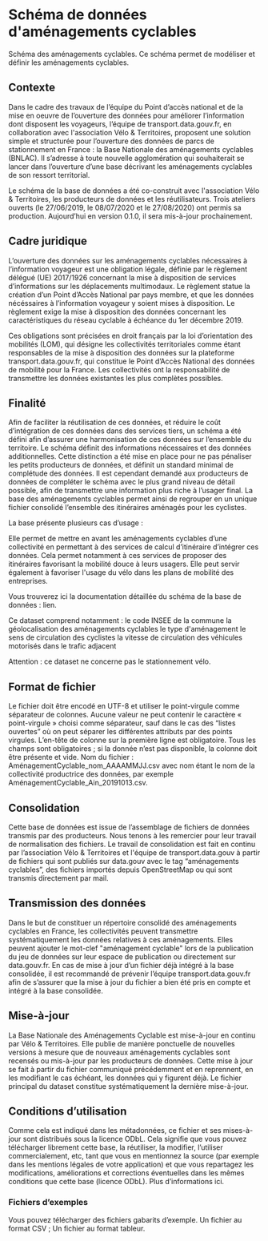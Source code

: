 # Schéma de données d'aménagements cyclables 

Schéma des aménagements cyclables.
Ce schéma permet de modéliser et définir les aménagements cyclables.  

## Contexte

Dans le cadre des travaux de l’équipe du Point d’accès national et de la mise en oeuvre de l’ouverture des données pour améliorer l’information dont disposent les voyageurs, l’équipe de transport.data.gouv.fr, en collaboration avec l'association Vélo & Territoires, proposent une solution simple et structurée pour l’ouverture des données de parcs de stationnement en France : la Base Nationale des aménagements cyclables (BNLAC). Il s’adresse à toute nouvelle agglomération qui souhaiterait se lancer dans l’ouverture d’une base décrivant les aménagements cyclables de son ressort territorial.

Le schéma de la base de données a été co-construit avec l'association Vélo & Territoires, les producteurs de données et les réutilisateurs. Trois ateliers ouverts (le 27/06/2019, le 08/07/2020 et le 27/08/2020) ont permis sa production. Aujourd’hui en version 0.1.0, il sera mis-à-jour prochainement.

## Cadre juridique

L’ouverture des données sur les aménagements cyclables nécessaires à l’information voyageur est une obligation légale, définie par le règlement délégué (UE) 2017/1926 concernant la mise à disposition de services d’informations sur les déplacements multimodaux. Le règlement statue la création d’un Point d’Accès National par pays membre, et que les données nécéssaires à l’information voyageur y soient mises à disposition. Le règlement exige la mise à disposition des données concernant les caractéristiques du réseau cyclable à échéance du 1er décembre 2019.

Ces obligations sont précisées en droit français par la loi d’orientation des mobilités (LOM), qui désigne les collectivités territoriales comme étant responsables de la mise à disposition des données sur la plateforme transport.data.gouv.fr, qui constitue le Point d’Accès National des données de mobilité pour la France.
Les collectivités ont la responsabilité de transmettre les données existantes les plus complètes possibles.

## Finalité

Afin de faciliter la réutilisation de ces données, et réduire le coût d’intégration de ces données dans des services tiers, un schéma a été défini afin d’assurer une harmonisation de ces données sur l’ensemble du territoire. Le schéma définit des informations nécessaires et des données additionnelles. Cette distinction a été mise en place pour ne pas pénaliser les petits producteurs de données, et définit un standard minimal de complétude des données. Il est cependant demandé aux producteurs de données de compléter le schéma avec le plus grand niveau de détail possible, afin de transmettre une information plus riche à l’usager final.
La base des aménagements cyclables permet ainsi de regrouper en un unique fichier consolidé l’ensemble des itinéraires aménagés pour les cyclistes. 

La base présente plusieurs cas d’usage :

Elle permet de mettre en avant les aménagements cyclables d’une collectivité en permettant à des services de calcul d’itinéraire d’intégrer ces données. Cela permet notamment à ces services de proposer des itinéraires favorisant la mobilité douce à leurs usagers.
Elle peut servir également à favoriser l'usage du vélo dans les plans de mobilité des entreprises.


Vous trouverez ici la documentation détaillée du schéma de la base de données : lien.

Ce dataset comprend notamment :
le code INSEE de la commune 
la géolocalisation des aménagements cyclables
le type d'aménagement 
le sens de circulation des cyclistes
la vitesse de circulation des véhicules motorisés dans le trafic adjacent 

Attention : ce dataset ne concerne pas le stationnement vélo. 

## Format de fichier

Le fichier doit être encodé en UTF-8 et utiliser le point-virgule comme séparateur de colonnes. Aucune valeur ne peut contenir le caractère « point-virgule » choisi comme séparateur, sauf dans le cas des “listes ouvertes” où on peut séparer les différentes attributs par des points virgules. L’en-tête de colonne sur la première ligne est obligatoire. Tous les champs sont obligatoires ; si la donnée n’est pas disponible, la colonne doit être présente et vide.
Nom du fichier : AménagementCyclable_nom_AAAAMMJJ.csv avec nom étant le nom de la collectivité productrice des données, par exemple AménagementCyclable_Ain_20191013.csv.

## Consolidation

Cette base de données est issue de l’assemblage de fichiers de données transmis par des producteurs. Nous tenons à les remercier pour leur travail de normalisation des fichiers. Le travail de consolidation est fait en continu par l’association Vélo & Territoires et l'équipe de transport.data.gouv à partir de fichiers qui sont publiés sur data.gouv avec le tag “aménagements cyclables”, des fichiers importés depuis OpenStreetMap ou qui sont transmis directement par mail.

## Transmission des données

Dans le but de constituer un répertoire consolidé des aménagements cyclables en France, les collectivités peuvent transmettre systématiquement les données relatives à ces aménagements. 
Elles peuvent ajouter le mot-clef "aménagement cyclable" lors de la publication du jeu de données sur leur espace de publication ou directement sur data.gouv.fr.
En cas de mise à jour d’un fichier déjà intégré à la base consolidée, il est recommandé de prévenir l’équipe transport.data.gouv.fr afin de s’assurer que la mise à jour du fichier a bien été pris en compte et intégré à la base consolidée.

## Mise-à-jour

La Base Nationale des Aménagements Cyclable est mise-à-jour en continu par Vélo & Territoires. Elle publie de manière ponctuelle de nouvelles versions à mesure que de nouveaux aménagements cyclables sont recensés ou mis-à-jour par les producteurs de données. Cette mise à jour se fait à partir du fichier communiqué précédemment et en reprennent, en les modifiant le cas échéant, les données qui y figurent déjà. Le fichier principal du dataset constitue systématiquement la dernière mise-à-jour.


## Conditions d’utilisation

Comme cela est indiqué dans les métadonnées, ce fichier et ses mises-à-jour sont distribués sous la licence ODbL. Cela signifie que vous pouvez télécharger librement cette base, la réutiliser, la modifier, l’utiliser commercialement, etc, tant que vous en mentionnez la source (par exemple dans les mentions légales de votre application) et que vous repartagez les modifications, améliorations et corrections éventuelles dans les mêmes conditions que cette base (licence ODbL). Plus d’informations ici.


### Fichiers d’exemples

Vous pouvez télécharger des fichiers gabarits d’exemple.
Un fichier au format CSV ;
Un fichier au format tableur.



